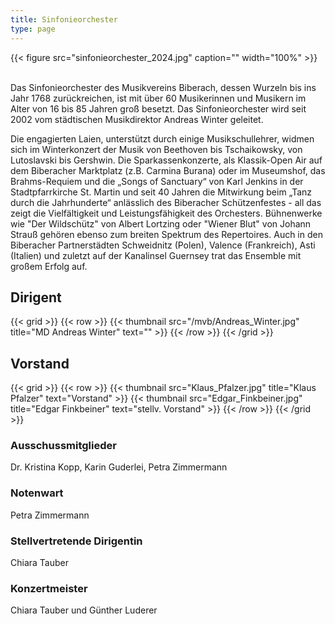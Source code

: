 ```yaml
---
title: Sinfonieorchester
type: page
---
```

{{< figure src="sinfonieorchester_2024.jpg" caption="" width="100%" >}}

<br />
Das Sinfonieorchester des Musikvereins Biberach, dessen Wurzeln bis ins Jahr 1768 zurückreichen, ist mit über 60   Musikerinnen und Musikern im Alter von 16 bis 85 Jahren groß besetzt. Das Sinfonieorchester wird seit 2002 vom städtischen Musikdirektor Andreas Winter geleitet.

Die engagierten Laien, unterstützt durch einige Musikschullehrer, widmen sich im Winterkonzert der Musik von Beethoven bis Tschaikowsky, von Lutoslavski bis Gershwin. Die Sparkassenkonzerte, als Klassik-Open Air auf dem Biberacher Marktplatz (z.B. Carmina Burana) oder im Museumshof, das Brahms-Requiem und die „Songs of Sanctuary“ von Karl Jenkins in der Stadtpfarrkirche St. Martin und seit 40 Jahren die Mitwirkung beim „Tanz durch die Jahrhunderte“ anlässlich des Biberacher Schützenfestes - all das zeigt die Vielfältigkeit und Leistungsfähigkeit des Orchesters. Bühnenwerke wie "Der Wildschütz" von Albert Lortzing oder "Wiener Blut" von Johann Strauß gehören ebenso zum breiten Spektrum des Repertoires.
Auch in den Biberacher Partnerstädten Schweidnitz (Polen), Valence (Frankreich), Asti (Italien) und zuletzt auf der Kanalinsel Guernsey trat das Ensemble mit großem Erfolg auf.

## Dirigent

{{< grid >}}
{{< row >}}
{{< thumbnail src="/mvb/Andreas_Winter.jpg" title="MD Andreas Winter" text="" >}}
{{< /row >}}
{{< /grid >}}   

## Vorstand

{{< grid >}}
{{< row >}}
{{< thumbnail src="Klaus_Pfalzer.jpg" title="Klaus Pfalzer" text="Vorstand" >}}
{{< thumbnail src="Edgar_Finkbeiner.jpg" title="Edgar Finkbeiner" text="stellv. Vorstand" >}}
{{< /row >}}
{{< /grid >}}   

### Ausschussmitglieder

Dr. Kristina Kopp, Karin Guderlei, Petra Zimmermann

### Notenwart

Petra Zimmermann

### Stellvertretende Dirigentin

Chiara Tauber

### Konzertmeister

Chiara Tauber und Günther Luderer